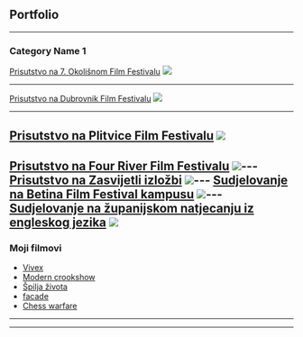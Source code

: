 ## Portfolio

---

### Category Name 1 

[Prisutstvo na 7. Okolišnom Film Festivalu](/sample_page)
<img src="images/7.okolisni filmski festival.jpeg?raw=true"/>

---
[Prisutstvo na Dubrovnik Film Festivalu](/pdf/sample_presentation.pdf)
<img src="images/DUFF kugarica.jpg?raw=true"/>

---
[Prisutstvo na Plitvice Film Festivalu](http://example.com/)
<img src="images/Plitvice film festival.jpg?raw=true"/>
---
[Prisutstvo na Four River Film Festivalu](http://example.com/)
<img src="images/frff.jpg?raw=true"/>---
[Prisutstvo na Zasvijetli izložbi](http://example.com/)
<img src="images/Zasvijetli.jpg?raw=true"/>---
[Sudjelovanje na Betina Film Festival kampusu](http://example.com/)
<img src="images/Baff.jpg?raw=true"/>---
[Sudjelovanje na županijskom natjecanju iz engleskog jezika](http://example.com/)
<img src="images/Pohvalnica iz engleskog.jpg?raw=true"/>
---

### Moji filmovi

- [Vivex](https://youtu.be/Rd9rjjJ9amo)
- [Modern crookshow](https://youtu.be/X1LhlHebvA8)
- [Špilja života](https://youtu.be/KARWocfbHIg)
- [facade](https://youtu.be/vJhwPj2xjGU)
- [Chess warfare](https://youtu.be/BknSIQ34q6o)

---




---
